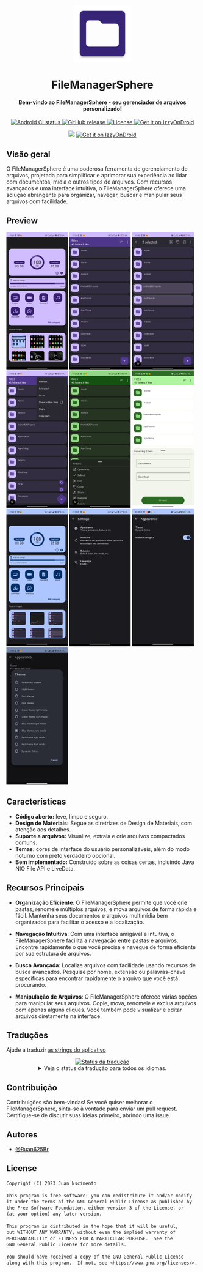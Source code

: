 <p align="center"><img src="fastlane/metadata/android/en-US/images/icon.png" width="150"></p>
<h1 align="center"><b>FileManagerSphere</b></h1>
<h4 align="center">Bem-vindo ao FileManagerSphere - seu gerenciador de arquivos personalizado!</h4>

<p  align="center">
        <a href="https://github.com/Ruan625Br/FileManagerSphere/actions">
            <img src="https://github.com/Ruan625Br/FileManagerSphere/workflows/Android%20CI/badge.svg" alt="Android CI status">
        </a>
        <a href="https://github.com/Ruan625Br/FileManagerSphere/releases">
            <img src="https://img.shields.io/github/v/release/Ruan625Br/FileManagerSphere" alt="GitHub release">
        </a>
        <a href="LICENSE">
            <img src="https://img.shields.io/github/license/Ruan625Br/FileManagerSphere?color=blue" alt="License">
        </a>
          <a href="https://apt.izzysoft.de/fdroid/index/apk/com.etb.filemanager/">
                <img src="https://img.shields.io/endpoint?url=https://apt.izzysoft.de/fdroid/api/v1/shield/com.etb.filemanager" 
                     alt="Get it on IzzyOnDroid"</a>
    </p>
</p>
<p  align="center">
          <a href="https://f-droid.org/app/com.etb.filemanager">
                  <img src="https://fdroid.gitlab.io/artwork/badge/get-it-on.png" width="170"></a>
             <a href="https://apt.izzysoft.de/fdroid/index/apk/com.etb.filemanager/">
                <img src="https://gitlab.com/IzzyOnDroid/repo/-/raw/master/assets/IzzyOnDroid.png" alt="Get it on IzzyOnDroid"
                        width="170">
        </a>
  </p>
                  
## Visão geral

O FileManagerSphere é uma poderosa ferramenta de gerenciamento de arquivos, projetada para simplificar e aprimorar sua experiência ao lidar com documentos, mídia e outros tipos de arquivos. Com recursos avançados e uma interface intuitiva, o FileManagerSphere oferece uma solução abrangente para organizar, navegar, buscar e manipular seus arquivos com facilidade.
    
## Preview

<img src="fastlane/metadata/android/en-US/images/phoneScreenshots/1.jpg" width="32%" /> <img src="fastlane/metadata/android/en-US/images/phoneScreenshots/2.jpg" width="32%" /> <img src="fastlane/metadata/android/en-US/images/phoneScreenshots/3.jpg" width="32%" />
<img src="fastlane/metadata/android/en-US/images/phoneScreenshots/4.jpg" width="32%" /> <img src="fastlane/metadata/android/en-US/images/phoneScreenshots/5.jpg" width="32%" /> <img src="fastlane/metadata/android/en-US/images/phoneScreenshots/6.jpg" width="32%" />
<img src="fastlane/metadata/android/en-US/images/phoneScreenshots/7.jpg" width="32%" /> <img src="fastlane/metadata/android/en-US/images/phoneScreenshots/8.jpg" width="32%" /> <img src="fastlane/metadata/android/en-US/images/phoneScreenshots/9.jpg" width="32%" /> 
<img src="fastlane/metadata/android/en-US/images/phoneScreenshots/10.jpg" width="32%" /></p>




## Características
   
- **Código aberto:** leve, limpo e seguro.
- **Design de Materiais:** Segue as diretrizes de Design de Materiais, com atenção aos detalhes.
- **Suporte a arquivos:** Visualize, extraia e crie arquivos compactados comuns.
- **Temas:** cores de interface do usuário personalizáveis, além do modo noturno com preto verdadeiro opcional.
- **Bem implementado:** Construído sobre as coisas certas, incluindo Java NIO File API e LiveData.

## Recursos Principais

- **Organização Eficiente**: O FileManagerSphere permite que você crie pastas, renomeie múltiplos arquivos, e mova arquivos de forma rápida e fácil. Mantenha seus documentos e arquivos multimídia bem organizados para facilitar o acesso e a localização.

- **Navegação Intuitiva**: Com uma interface amigável e intuitiva, o FileManagerSphere facilita a navegação entre pastas e arquivos. Encontre rapidamente o que você precisa e navegue de forma eficiente por sua estrutura de arquivos.

- **Busca Avançada**: Localize arquivos com facilidade usando recursos de busca avançados. Pesquise por nome, extensão ou palavras-chave específicas para encontrar rapidamente o arquivo que você está procurando.

- **Manipulação de Arquivos**: O FileManagerSphere oferece várias opções para manipular seus arquivos. Copie, mova, renomeie e exclua arquivos com apenas alguns cliques. Você também pode visualizar e editar arquivos diretamente na interface.

## Traduções

Ajude a traduzir [as strings do aplicativo](https://hosted.weblate.org/engage/filemanagersphere/) 

<div align="center">
    <a href="https://hosted.weblate.org/engage/filemanagersphere/">
<img src="https://hosted.weblate.org/widgets/filemanagersphere/-/287x66-black.png" alt="Status da tradução" />
</a>    
</a>
<details>
<summary>Veja o status da tradução para todos os idiomas.</summary>

[![Translation status](https://hosted.weblate.org/widgets/filemanagersphere/-/translations/multi-auto.svg)](https://hosted.weblate.org/engage/filemanagersphere/)

</details>
</div>

## Contribuição

Contribuições são bem-vindas! Se você quiser melhorar o FileManagerSphere, sinta-se à vontade para enviar um pull request. Certifique-se de discutir suas ideias primeiro, abrindo uma issue.

## Autores

- [@Ruan625Br](https://www.github.com/Ruan625Br)





## License

    Copyright (C) 2023 Juan Nscimento

    This program is free software: you can redistribute it and/or modify
    it under the terms of the GNU General Public License as published by
    the Free Software Foundation, either version 3 of the License, or
    (at your option) any later version.

    This program is distributed in the hope that it will be useful,
    but WITHOUT ANY WARRANTY; without even the implied warranty of
    MERCHANTABILITY or FITNESS FOR A PARTICULAR PURPOSE.  See the
    GNU General Public License for more details.

    You should have received a copy of the GNU General Public License
    along with this program.  If not, see <https://www.gnu.org/licenses/>.
